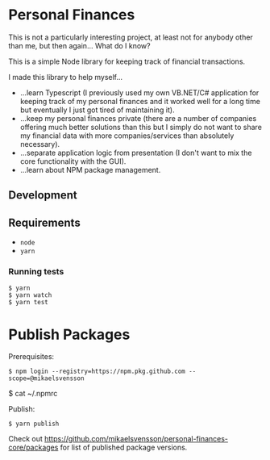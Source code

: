 # Personal Finances

This is not a particularly interesting project, at least not for anybody other than me, but then again...
What do I know?

This is a simple Node library for keeping track of financial transactions.

I made this library to help myself...
* ...learn Typescript (I previously used my own VB.NET/C# application for keeping track of my personal finances and
  it worked well for a long time but eventually I just got tired of maintaining it).
* ...keep my personal finances private (there are a number of companies offering much better solutions than this but I
  simply do not want to share my financial data with more companies/services than absolutely necessary).
* ...separate application logic from presentation (I don't want to mix the core functionality with the GUI).
* ...learn about NPM package management.

## Development

## Requirements

* `node`
* `yarn`

### Running tests

    $ yarn
    $ yarn watch
    $ yarn test
    
# Publish Packages

Prerequisites:

    $ npm login --registry=https://npm.pkg.github.com --scope=@mikaelsvensson

$ cat ~/.npmrc

Publish: 
    
    $ yarn publish

Check out https://github.com/mikaelsvensson/personal-finances-core/packages for list of published package versions.
